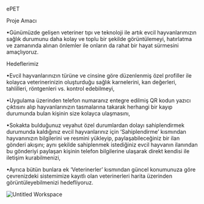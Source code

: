 ePET

Proje Amacı

•Günümüzde gelişen veteriner tıpı ve teknoloji ile artık evcil hayvanlarımızın sağlık durumunu daha kolay ve toplu bir şekilde görüntülemeyi, hatırlatma ve zamanında alınan önlemler ile onların da rahat bir hayat sürmesini amaçlıyoruz.


Hedeflerimiz

•Evcil hayvanlarınızın türüne ve cinsine göre düzenlenmiş özel profiller ile kolayca veterinerinizin oluşturduğu sağlık karnelerini, kan değerleri, tahlilleri, röntgenleri vs. kontrol edebilmeyi,

•Uygulama üzerinden telefon numaranız entegre edilmiş QR kodun yazıcı çıktısını alıp hayvanlarınızın tasmalarına takarak herhangi bir kayıp durumunda bulan kişinin size kolayca ulaşmasını,

•Sokakta bulduğunuz veyahut özel durumlardan dolayı sahiplendirmek durumunda kaldığınız evcil hayvanlarınız için ‘Sahiplendirme’ kısmından hayvanınızın bilgilerini ve resmini yükleyip, paylaşabileceğiniz bir ilan gönderi akışını; aynı şekilde sahiplenmek istediğiniz evcil hayvanın ilanından bu gönderiyi paylaşan kişinin telefon bilgilerine ulaşarak direkt kendisi ile iletişim kurabilmenizi,

•Ayrıca bütün bunlara ek ‘Veterinerler’ kısmından güncel konumunuza göre çevrenizdeki sistemimize kayıtlı olan veterinerleri harita üzerinden görüntüleyebilmenizi hedefliyoruz.


![Untitled Workspace](https://user-images.githubusercontent.com/72939109/158694716-2b132369-6b43-45fc-9825-e75fc9b077f1.png)
